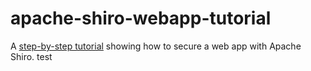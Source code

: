 apache-shiro-webapp-tutorial
============================

A [step-by-step tutorial](http://shiro.apache.org/webapp-tutorial.html) showing how to secure a web app with Apache Shiro.
test